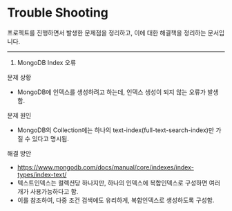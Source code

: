 # Trouble Shooting
프로젝트를 진행하면서 발생한 문제점을 정리하고,
이에 대한 해결책을 정리하는 문서입니다.

---

1. MongoDB Index 오류

문제 상황
- MongoDB에 인덱스를 생성하려고 하는데, 인덱스 생성이 되지 않는 오류가 발생함.

문제 원인
- MongoDB의 Collection에는 하나의 text-index(full-text-search-index)만 가질 수 있다고 명시됨.

해결 방안
- https://www.mongodb.com/docs/manual/core/indexes/index-types/index-text/
- 텍스트인덱스는 컬렉션당 하나지만, 하나의 인덱스에 복합인덱스로 구성하면 여러개가 사용가능하다고 함.
- 이를 참조하여, 다중 조건 검색에도 유리하게, 복합인덱스로 생성하도록 구성함.
